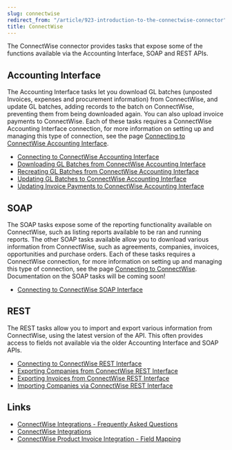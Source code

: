 ```yaml
---
slug: connectwise
redirect_from: "/article/923-introduction-to-the-connectwise-connector"
title: ConnectWise
---
```

The ConnectWise connector provides tasks that expose some of the functions available via the Accounting Interface, SOAP and REST APIs.  

## Accounting Interface
The Accounting Interface tasks let you download GL batches (unposted Invoices, expenses and procurement information) from ConnectWise, and update GL batches, adding records to the batch on ConnectWise, preventing them from being downloaded again. You can also upload invoice payments to ConnectWise. Each of these tasks requires a ConnectWise Accounting Interface connection, for more information on setting up and managing this type of connection, see the page [Connecting to ConnectWise Accounting Interface](connecting-to-connectwise-accounting-interface).  

- [Connecting to ConnectWise Accounting Interface](connecting-to-connectwise-accounting-interface)
- [Downloading GL Batches from ConnectWise Accounting Interface](downloading-gl-batches-from-connectwise-accounting-interface)
- [Recreating GL Batches from ConnectWise Accounting Interface](recreating-gl-batches-from-connectwise-accounting-interface)
- [Updating GL Batches to ConnectWise Accounting Interface](updating-gl-batches-to-connectwise-accounting-interface)
- [Updating Invoice Payments to ConnectWise Accounting Interface](updating-invoice-payments-to-connectwise-accounting-interface)

## SOAP
The SOAP tasks expose some of the reporting functionality available on ConnectWise, such as listing reports available to be ran and running reports. The other SOAP tasks available allow you to download various information from ConnectWise, such as agreements, companies, invoices, opportunities and purchase orders. Each of these tasks requires a ConnectWise connection, for more information on setting up and managing this type of connection, see the page [Connecting to ConnectWise](connecting-to-connectwise). Documentation on the SOAP tasks will be coming soon!  

- [Connecting to ConnectWise SOAP Interface](connecting-to-connectwise)

## REST
The REST tasks allow you to import and export various information from ConnectWise, using the latest version of the API. This often provides access to fields not available via the older Accounting Interface and SOAP APIs.  

- [Connecting to ConnectWise REST Interface](connecting-to-connectwise-rest-interface)
- [Exporting Companies from ConnectWise REST Interface](exporting-companies-from-connectwise-rest-interface)
- [Exporting Invoices from ConnectWise REST Interface](exporting-invoices-from-connectwise-rest-interface)
- [Importing Companies via ConnectWise REST Interface](importing-companies-via-connectwise-rest-interface)

## Links
- [ConnectWise Integrations - Frequently Asked Questions](connectwise-integrations-frequently-asked-questions)
- [ConnectWise Integrations](connectwise-integrations)
- [ConnectWise Product Invoice Integration - Field Mapping](connectwise-product-invoice-integration-field-mapping)